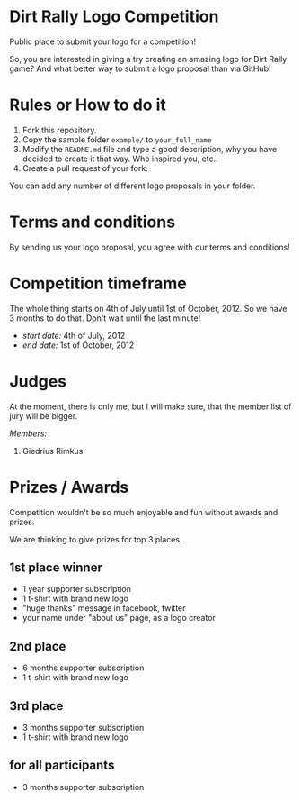 # Dirt Rally Logo Competition

Public place to submit your logo for a competition!

So, you are interested in giving a try creating an amazing logo for Dirt Rally game? And what better way to submit a logo proposal than via GitHub!

# Rules or How to do it

1. Fork this repository.
2. Copy the sample folder `example/` to `your_full_name`
3. Modify the `README.md` file and type a good description, why you have decided to create it that way. Who inspired you, etc.. 
4. Create a pull request of your fork.

You can add any number of different logo proposals in your folder.

# Terms and conditions
By sending us your logo proposal, you agree with our terms and conditions!

# Competition timeframe
The whole thing starts on 4th of July until 1st of October, 2012. So we have 3 months to do that. Don't wait until the last minute!

- *start date:* 4th of July, 2012
- *end date:* 1st of October, 2012

# Judges
At the moment, there is only me, but I will make sure, that the member list of jury will be bigger.

*Members:*

1. Giedrius Rimkus

# Prizes / Awards
Competition wouldn't be so much enjoyable and fun without awards and prizes.

We are thinking to give prizes for top 3 places.

## 1st place winner
* 1 year supporter subscription
* 1 t-shirt with brand new logo
* "huge thanks" message in facebook, twitter
* your name under "about us" page, as a logo creator

## 2nd place
* 6 months supporter subscription
* 1 t-shirt with brand new logo

## 3rd place
* 3 months supporter subscription
* 1 t-shirt with brand new logo

## for all participants
* 3 months supporter subscription